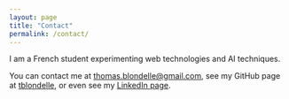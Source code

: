 ```yaml
---
layout: page
title: "Contact"
permalink: /contact/
---
```


I am a French student experimenting web technologies and AI techniques.

You can contact me at [thomas.blondelle@gmail.com](mailto:thomas.blondelle@gmail.com), see my GitHub page at [tblondelle](github.com/tblondelle), or even see my [LinkedIn page](www.linkedin.com/in/tblondelle).

